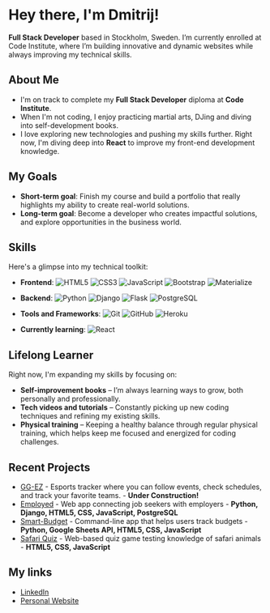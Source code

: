 # Hey there, I'm Dmitrij!

**Full Stack Developer** based in Stockholm, Sweden. 
I’m currently enrolled at Code Institute, where I’m building innovative and dynamic websites while always improving my technical skills.

## About Me
- I'm on track to complete my **Full Stack Developer** diploma at **Code Institute**.
- When I'm not coding, I enjoy practicing martial arts, DJing and diving into self-development books.
- I love exploring new technologies and pushing my skills further. Right now, I'm diving deep into **React** to improve my front-end development knowledge.

## My Goals
- **Short-term goal**: Finish my course and build a portfolio that really highlights my ability to create real-world solutions.
- **Long-term goal**: Become a developer who creates impactful solutions, and explore opportunities in the business world.

## Skills
Here's a glimpse into my technical toolkit:
- **Frontend**:
  ![HTML5](https://img.shields.io/badge/HTML5%20-%23E34F26.svg?&style=for-the-badge&logo=HTML5&logoColor=FFFFFF)
  ![CSS3](https://img.shields.io/badge/CSS3%20-%231572B6.svg?&style=for-the-badge&logo=CSS3&logoColor=FFFFFF)
  ![JavaScript](https://img.shields.io/badge/JavaScript%20-%23323330.svg?&style=for-the-badge&logo=JavaScript&logoColor=F7DF1E)
  ![Bootstrap](https://img.shields.io/badge/Bootstrap-563D7C?style=for-the-badge&logo=bootstrap&logoColor=white)
  ![Materialize](https://img.shields.io/badge/Materialize%20CSS-EB6E4B.svg?&style=for-the-badge&logo=materializecss&logoColor=FFFFFF)
  
- **Backend**:
  ![Python](https://img.shields.io/badge/Python%20-%23004D7A.svg?&style=for-the-badge&logo=python&logoColor=ffdf76)
  ![Django](https://img.shields.io/badge/Django-092E20?style=for-the-badge&logo=django&logoColor=white)
  ![Flask](https://img.shields.io/badge/Flask-000000?style=for-the-badge&logo=flask&logoColor=white)
  ![PostgreSQL](https://img.shields.io/badge/PostgreSQL-316192?style=for-the-badge&logo=postgresql&logoColor=white)

- **Tools and Frameworks**:
  ![Git](https://img.shields.io/badge/Git-%23F05033.svg?style=for-the-badge&logo=git&logoColor=white)
  ![GitHub](https://img.shields.io/badge/GitHub%20-%23181717.svg?&style=for-the-badge&logo=github&logoColor=white)
  ![Heroku](https://img.shields.io/badge/Heroku-430098?style=for-the-badge&logo=heroku&logoColor=white)

- **Currently learning**: 
  ![React](https://img.shields.io/badge/React-20232A?style=for-the-badge&logo=react&logoColor=61DAFB)

## Lifelong Learner
Right now, I'm expanding my skills by focusing on:
- **Self-improvement books** – I’m always learning ways to grow, both personally and professionally.
- **Tech videos and tutorials** – Constantly picking up new coding techniques and refining my existing skills.
- **Physical training** – Keeping a healthy balance through regular physical training, which helps keep me focused and energized for coding challenges.

## Recent Projects

- [GG-EZ](https://github.com/Dimmanzo/GG-EZ) - Esports tracker where you can follow events, check schedules, and track your favorite teams. - **Under Construction!**
- [Employed](https://github.com/Dimmanzo/employed) - Web app connecting job seekers with employers - **Python, Django, HTML5, CSS, JavaScript, PostgreSQL**
- [Smart-Budget](https://github.com/Dimmanzo/smart-budget) - Command-line app that helps users track budgets - **Python, Google Sheets API, HTML5, CSS, JavaScript**
- [Safari Quiz](https://github.com/Dimmanzo/safari-quiz) - Web-based quiz game testing knowledge of safari animals - **HTML5, CSS, JavaScript**

## My links

- [LinkedIn](https://www.linkedin.com/in/dmitrij-sazniov/)
- [Personal Website](https://dimmanzo.com/) 
